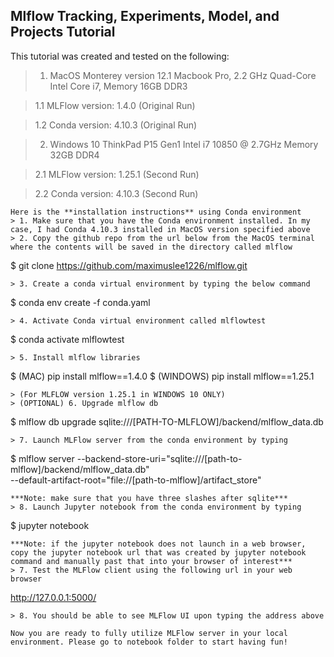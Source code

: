 ## Mlflow Tracking, Experiments, Model, and Projects Tutorial

This tutorial was created and tested on the following: 
> 1. MacOS Monterey version 12.1 Macbook Pro, 2.2 GHz Quad-Core Intel Core i7, Memory 16GB DDR3

  > 1.1 MLFlow version:  1.4.0 (Original Run)
  
  > 1.2 Conda version:   4.10.3 (Original Run)
  
> 2. Windows 10 ThinkPad P15 Gen1 Intel i7 10850 @ 2.7GHz Memory 32GB DDR4
  
  > 2.1 MLFlow version:  1.25.1 (Second Run)
  
  > 2.2 Conda version:   4.10.3 (Second Run)
  ```
Here is the **installation instructions** using Conda environment
> 1. Make sure that you have the Conda environment installed. In my case, I had Conda 4.10.3 installed in MacOS version specified above
> 2. Copy the github repo from the url below from the MacOS terminal where the contents will be saved in the directory called mlflow
  ```
  $ git clone https://github.com/maximuslee1226/mlflow.git
  ```
> 3. Create a conda virtual environment by typing the below command
  ```
  $ conda env create -f conda.yaml
  ```
> 4. Activate Conda virtual environment called mlflowtest
  ```
  $ conda activate mlflowtest
  ```
> 5. Install mlflow libraries
  ```
  $ (MAC) pip install mlflow==1.4.0
  $ (WINDOWS) pip install mlflow==1.25.1
  ```
> (For MLFLOW version 1.25.1 in WINDOWS 10 ONLY) 
> (OPTIONAL) 6. Upgrade mlflow db
  ```
  $ mlflow db upgrade sqlite:///[PATH-TO-MLFLOW]/backend/mlflow_data.db
  ``` 
> 7. Launch MLFlow server from the conda environment by typing
  ```
  $ mlflow server --backend-store-uri="sqlite:///[path-to-mlflow]/backend/mlflow_data.db" \
                  --default-artifact-root="file://[path-to-mlflow]/artifact_store"
  ```
  ***Note: make sure that you have three slashes after sqlite***
> 8. Launch Jupyter notebook from the conda environment by typing
  ```
  $ jupyter notebook
  ```
  ***Note: if the jupyter notebook does not launch in a web browser, copy the jupyter notebook url that was created by jupyter notebook command and manually past that into your browser of interest***
> 7. Test the MLFlow client using the following url in your web browser
  ```
  http://127.0.0.1:5000/
  ```
> 8. You should be able to see MLFlow UI upon typing the address above

Now you are ready to fully utilize MLFlow server in your local environment. Please go to notebook folder to start having fun!
